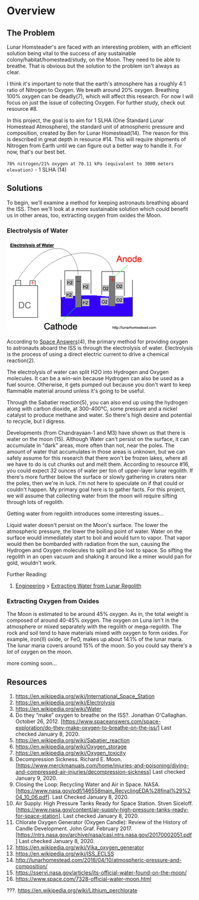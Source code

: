 Overview
===

## The Problem
Lunar Homsteader's are faced with an interesting problem, with an efficient solution being vital to the success of any sustainable colony/habitat/homestead/study, on the Moon. They need to be able to breathe. That is obvious but the solution to the problem isn't always as clear.

I think it's important to note that the earth's atmosphere has a roughly 4:1 ratio of Nitrogen to Oxygen. We breath around 20% oxygen. Breathing 100% oxygen can be deadly(7), which will affect this research. For now I will focus on just the issue of collecting Oxygen. For further study, check out resource #8.

In this project, the goal is to aim for 1 SLHA (One Standard Lunar Homestead Atmosphere), the standard unit of atmospheric pressure and composition, created by Ben for Lunar Homestead(14). The reason for this is described in great depth in resource #14. This will require shipments of Nitrogen from Earth until we can figure out a better way to handle it. For now, that's our best bet.

`78% nitrogen/21% oxygen at 70.11 kPa (equivalent to 3000 meters elevation)` - 1 SLHA (14)

## Solutions

To begin, we'll examine a method for keeping astronauts breathing aboard the ISS. Then we'll look at a more sustainable solution which could benefit us in other areas, too, extracting oxygen from oxides the Moon.

### Electrolysis of Water

![Electrolysis of Water by Lunar Homestead Crew](./assets/electrolysis-of-water.png)

According to [Space Answers](www.spaceanswers.com)(4), the primary method for providing oxygen to astronauts aboard the ISS is through the electrolysis of water. Electrolysis is the process of using a direct electric current to drive a chemical reaction(2).

The electrolysis of water can split H2O into Hydrogen and Oxygen molecules. It can be a win-win because Hydrogen can also be used as a fuel source. Otherwise, it gets pumped out because you don't want to keep flammable material around unless it's going to be useful.

Through the Sabatier reaction(5), you can also end up using the hydrogen along with carbon dioxide, at 300-400°C, some pressure and a nickel catalyst to produce methane and water. So there's high desire and potential to recycle, but I digress.

Developments (from Chandrayaan-1 and M3) have shown us that there is water on the moon (15). Although Water can't persist on the surface, it can accumulate in "dark" areas, more often than not, near the poles. The amount of water that accumulates in those areas is unknown, but we can safely assume for this research that there won't be frozen lakes, where all we have to do is cut chunks out and melt them. According to resource #16, you could expect 32 ounces of water per ton of upper-layer lunar regolith. If there's more further below the surface or slowly gathering in craters near the poles, then we're in luck. I'm not here to speculate on if that could or couldn't happen. My primary goal here is to gather facts. For this project, we will assume that collecting water from the moon will require sifting through lots of regolith.

Getting water from regolith introduces some interesting issues...

Liquid water doesn't persist on the Moon's surface. The lower the atmospheric pressure, the lower the boiling point of water. Water on the surface would immediately start to boil and would turn to vapor. That vapor would then be bombarded with radiation from the sun, causing the Hydrogen and Oxygen molecules to split and be lost to space. So sifting the regolith in an open vacuum and shaking it around like a miner would pan for gold, wouldn't work.

Further Reading:
1. [Engineering](./Engineering.md) > [Extracting Water from Lunar Regolith](./engineering/water-from-regolith.md)

### Extracting Oxygen from Oxides

The Moon is estimated to be around 45% oxygen. As in, the total weight is composed of around 40-45% oxygen. The oxygen on Luna isn't in the atmosphere or mixed separately with the regolith or mega-regolith. The rock and soil tend to have materials mixed with oxygen to form oxides. For example, iron(II) oxide, or FeO, makes up about 14.1% of the lunar maria. The lunar maria covers around 15% of the moon. So you could say there's a *lot* of oxygen on the moon.

more coming soon...

## Resources

1. https://en.wikipedia.org/wiki/International_Space_Station
2. https://en.wikipedia.org/wiki/Electrolysis
3. https://en.wikipedia.org/wiki/Water
4. Do they “make” oxygen to breathe on the ISS?. Jonathan O'Callaghan. October 26, 2012. [https://www.spaceanswers.com/space-exploration/do-they-make-oxygen-to-breathe-on-the-iss/] Last checked January 8, 2020.
5. https://en.wikipedia.org/wiki/Sabatier_reaction
6. https://en.wikipedia.org/wiki/Oxygen_storage
7. https://en.wikipedia.org/wiki/Oxygen_toxicity
8. Decompression Sickness. Richard E. Moon. [https://www.merckmanuals.com/home/injuries-and-poisoning/diving-and-compressed-air-injuries/decompression-sickness] Last checked January 9, 2020.
9. Closing the Loop: Recycling Water and Air in Space. NASA. [https://www.nasa.gov/pdf/146558main_RecyclingEDA%28final%29%204_10_06.pdf]. Last Checked January 8, 2020.
10. Air Supply: High Pressure Tanks Ready for Space Station. Stven Siceloff. [https://www.nasa.gov/content/air-supply-high-pressure-tanks-ready-for-space-station]. Last checked January 8, 2020.
11. Chlorate Oxygen Generator (Oxygen Candle): Review of the History of Candle Development. John Graf. February 2017. [https://ntrs.nasa.gov/archive/nasa/casi.ntrs.nasa.gov/20170002051.pdf] Last checked January 8, 2020.
12. https://en.wikipedia.org/wiki/Vika_oxygen_generator
13. https://en.wikipedia.org/wiki/ISS_ECLSS
14. http://lunarhomestead.com/2018/04/10/atmospheric-pressure-and-composition/
15. https://sservi.nasa.gov/articles/its-official-water-found-on-the-moon/
16. https://www.space.com/7328-official-water-moon.html

???. https://en.wikipedia.org/wiki/Lithium_perchlorate
